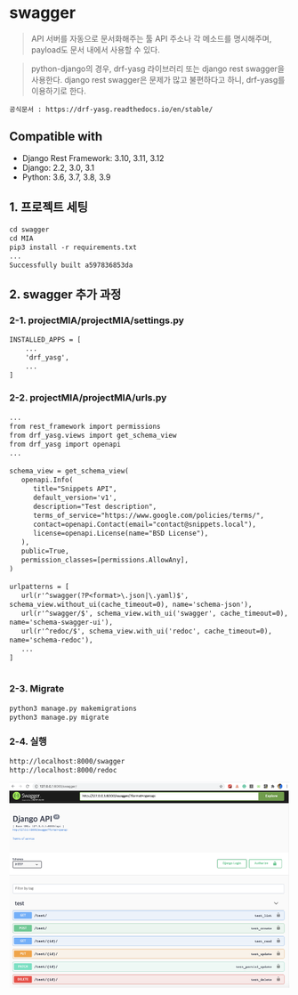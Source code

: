 # swagger

> API 서버를 자동으로 문서화해주는 툴
> API 주소나 각 메소드를 명시해주며, payload도 문서 내에서 사용할 수 있다.

> python-django의 경우, drf-yasg 라이브러리 또는 django rest swagger을 사용한다.
> django rest swagger은 문제가 많고 불편하다고 하니, drf-yasg를 이용하기로 한다.

```
공식문서 : https://drf-yasg.readthedocs.io/en/stable/
```

## Compatible with

- Django Rest Framework: 3.10, 3.11, 3.12
- Django: 2.2, 3.0, 3.1
- Python: 3.6, 3.7, 3.8, 3.9

## 1. 프로젝트 세팅

```
cd swagger
cd MIA
pip3 install -r requirements.txt
...
Successfully built a597836853da
```

## 2. swagger 추가 과정

### 2-1. projectMIA/projectMIA/settings.py

```
INSTALLED_APPS = [
    ...
    'drf_yasg',
    ...
]

```

### 2-2. projectMIA/projectMIA/urls.py

```
...
from rest_framework import permissions
from drf_yasg.views import get_schema_view
from drf_yasg import openapi
...

schema_view = get_schema_view(
   openapi.Info(
      title="Snippets API",
      default_version='v1',
      description="Test description",
      terms_of_service="https://www.google.com/policies/terms/",
      contact=openapi.Contact(email="contact@snippets.local"),
      license=openapi.License(name="BSD License"),
   ),
   public=True,
   permission_classes=[permissions.AllowAny],
)

urlpatterns = [
   url(r'^swagger(?P<format>\.json|\.yaml)$', schema_view.without_ui(cache_timeout=0), name='schema-json'),
   url(r'^swagger/$', schema_view.with_ui('swagger', cache_timeout=0), name='schema-swagger-ui'),
   url(r'^redoc/$', schema_view.with_ui('redoc', cache_timeout=0), name='schema-redoc'),
   ...
]


```

### 2-3. Migrate

```
python3 manage.py makemigrations
python3 manage.py migrate

```

### 2-4. 실행

```
http://localhost:8000/swagger
http://localhost:8000/redoc

```

<img src="./running.png"  width="700" height="370">
